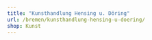 ```yaml
---
title: "Kunsthandlung Hensing u. Döring"
url: /bremen/kunsthandlung-hensing-u-doering/
shop: Kunst
---
```

